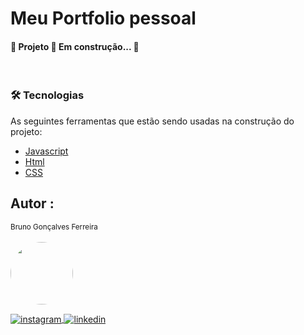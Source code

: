 # Meu Portfolio pessoal

<h4 align="left"> 
	🚧  Projeto 🚀 Em construção...  🚧
</h4>

<br/>

### 🛠 Tecnologias

As seguintes ferramentas que estão sendo usadas na construção do projeto:

- [Javascript](https://developer.mozilla.org/pt-BR/docs/Web/JavaScript)
- [Html](https://developer.mozilla.org/pt-BR/docs/Web/HTML)
- [CSS](https://developer.mozilla.org/pt-BR/docs/Web/CSS)

## Autor :

<small>Bruno Gonçalves Ferreira</small>
<br/>
<br/>
<img style="border-radius: 50%;" src="https://avatars.githubusercontent.com/u/74840490?v=4" width="100px;" alt=""/>

<p align="left" style="background:none">
  <a href="https://www.instagram.com/brunogonferreira/" target="_blank">
 <img align="center" src="https://img.shields.io/badge/-brunogonferreira-05122A?style=flat&logo=instagram" alt="instagram"/>
</a>
<a href="https://www.linkedin.com/in/bruno-gon%C3%A7alves-ferreira-9a4793184/" target="_blank">
  <img align="center" src="https://img.shields.io/badge/-brunogoncalvesferreira-05122A?style=flat&logo=linkedin" alt="linkedin"/>
</a>
</p>
<br/>
